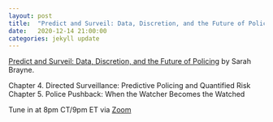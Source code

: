 ```yaml
---
layout: post
title:  "Predict and Surveil: Data, Discretion, and the Future of Policing (2/3)"
date:   2020-12-14 21:00:00
categories: jekyll update
---
```


[Predict and Surveil: Data, Discretion, and the Future of Policing](https://bookshop.org/books/predict-and-surveil-data-discretion-and-the-future-of-policing/9780190684099?aid=13448&listref=civic-tech-book-club-reading-list) by Sarah Brayne.

Chapter 4. Directed Surveillance: Predictive Policing and Quantified Risk  
Chapter 5. Police Pushback: When the Watcher Becomes the Watched   

Tune in at 8pm CT/9pm ET via [Zoom](https://harvard.zoom.us/j/97704612486)
